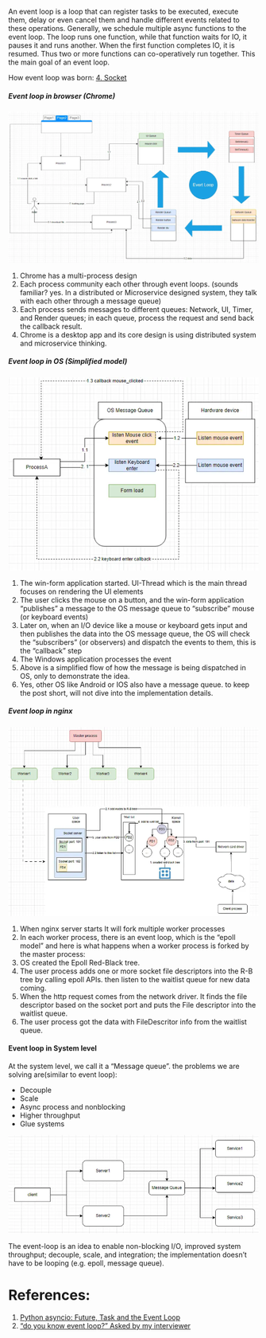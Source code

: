 An event loop is a loop that can register tasks to be executed, execute them, delay or even cancel them and handle different events related to these operations.
Generally, we schedule multiple async functions to the event loop. The loop runs one function, while that function waits for IO, it pauses it and runs another. When the first function completes IO, it is resumed. Thus two or more functions can co-operatively run together. This the main goal of an event loop.

How event loop was born: [4. Socket](../6.%20Linux/4.%20Socket.md)

##### Event loop in browser (Chrome)

![Pasted image 20231205112239](../../_Attachments/Pasted%20image%2020231205112239.png)

1. Chrome has a multi-process design
2. Each process community each other through event loops. (sounds familiar? yes. In a distributed or Microservice designed system, they talk with each other through a message queue)
3. Each process sends messages to different queues: Network, UI, Timer, and Render queues; in each queue, process the request and send back the callback result.
4. Chrome is a desktop app and its core design is using distributed system and microservice thinking.

##### Event loop in OS (Simplified model)

![Pasted image 20231205112333](../../_Attachments/Pasted%20image%2020231205112333.png)

1. The win-form application started. UI-Thread which is the main thread focuses on rendering the UI elements
2. The user clicks the mouse on a button, and the win-form application “publishes” a message to the OS message queue to “subscribe” mouse (or keyboard events)
3. Later on, when an I/O device like a mouse or keyboard gets input and then publishes the data into the OS message queue, the OS will check the “subscribers” (or observers) and dispatch the events to them, this is the “callback” step
4. The Windows application processes the event
5. Above is a simplified flow of how the message is being dispatched in OS, only to demonstrate the idea.
6. Yes, other OS like Android or IOS also have a message queue. to keep the post short, will not dive into the implementation details.

##### Event loop in nginx

![Pasted image 20231205112442](../../_Attachments/Pasted%20image%2020231205112442.png)

1. When nginx server starts It will fork multiple worker processes
2. In each worker process, there is an event loop, which is the “epoll model” and here is what happens when a worker process is forked by the master process:
3. OS created the Epoll Red-Black tree.
4. The user process adds one or more socket file descriptors into the R-B tree by calling epoll APIs. then listen to the waitlist queue for new data coming.
5. When the http request comes from the network driver. It finds the file descriptor based on the socket port and puts the File descriptor into the waitlist queue.
6. The user process got the data with FileDescritor info from the waitlist queue.

#### Event loop in System level

At the system level, we call it a “Message queue”. the problems we are solving are(similar to event loop):
- Decouple
- Scale
- Async process and nonblocking
- Higher throughput
- Glue systems

![Pasted image 20231205112634](../../_Attachments/Pasted%20image%2020231205112634.png)

The event-loop is an idea to enable non-blocking I/O, improved system throughput; decouple, scale, and integration; the implementation doesn’t have to be looping (e.g. epoll, message queue).
# References:

1. [Python asyncio: Future, Task and the Event Loop](!https://masnun.com/2015/11/20/python-asyncio-future-task-and-the-event-loop.html)
2. [“do you know event loop?” Asked by my interviewer](!https://iorilan.medium.com/do-you-know-event-loop-asked-by-my-interviewer-19d270a246c8)